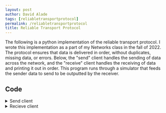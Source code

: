 ```yaml
---
layout: post
author: David Alade
tags: [reliabletransportprotocol]
permalink: /reliabletransportprotocol
title: Reliable Transport Protocol
---
```


The following is a python implementation of the reliable transport protocol. I wrote this implementation as a part of my Networks class in the fall of 2022. The protocol ensures that data is delivered in order, without duplicates, missing data, or errors. Below, the "send" client handles the sending of data across the network, and the "receive" client handles the receiving of data and printing it out in order. This program runs through a simulator that feeds the sender data to send to be outputted by the receiver. 

## Code

<details>
<summary>Send client</summary>

{% highlight python %}

import argparse, socket, time, json, select, struct, sys, math, hashlib
import ast
from _socket import timeout

DATA_SIZE = 1375


class Sender:
    done = False
    packets = []
    actual = []
    acks = []

    # This function initializes the values we use for our Sender.
    def __init__(self, host, port):
        self.host = host
        self.remote_port = int(port)
        self.log("Sender starting up using port %s" % self.remote_port)
        self.socket = socket.socket(socket.AF_INET, socket.SOCK_DGRAM)
        self.socket.bind(('0.0.0.0', 0))
        self.waiting = False

    # This function takes in a message and displays it in the simulator.
    def log(self, message):
        sys.stderr.write(message + "\n")
        sys.stderr.flush()

    # This function takes in a message and sends it to the proper location.
    def send(self, message):
        self.socket.sendto(json.dumps(message).encode('utf-8'), (self.host, self.remote_port))

    # This function runs our Sender.
    def run(self):
        while True:
            # This if-statement checks to ensure that we have packets left and if our sender is done.
            if len(self.packets) > 0 and self.done:
                self.retransmit()
            sockets = [self.socket, sys.stdin] if not self.waiting else [self.socket]
            socks = select.select(sockets, [], [], 0.1)[0]
            for conn in socks:
                if conn == self.socket:

                    # This will loop through the packets that are being sent in the program.
                    for x in range(len(self.packets)):
                        try:
                            conn.settimeout(.1)
                            k, addr = conn.recvfrom(65535)

                            # This try-except checks the hash of our message and handles the error when our JSON gets
                            # corrupted accordingly.
                            try:
                                msg = json.loads(k.decode('utf-8'))
                            except json.decoder.JSONDecodeError:
                                continue
                            if 'number' not in msg:
                                sys.exit(0)
                            if "hash" not in msg or 'type' not in msg:
                                continue
                            for packet in self.packets:
                                if packet[2] == msg['hash'] and packet[0][12:19] == msg['number']:
                                    self.packets.remove(packet)
                        except timeout:
                            self.retransmit()
                    self.waiting = False

                # This else-if handles the case when we have data that we still need to be gathering from the simulator.
                elif conn == sys.stdin:
                    while len(self.packets) < 4 and not self.done:
                        data = sys.stdin.read(DATA_SIZE)
                        self.send_message(data)
                    self.waiting = True
        return

    # This function takes in the data from a packet, sends it to the receiver and adds the sent packet to our list of
    # packets.
    def send_message(self, data):
        msg_hash = hashlib.sha256(data.encode()).hexdigest()

        if len(data) == 0:
            msg = {"type": "msg", "data": "finished"}
            self.send(msg)
            self.packets.append(("finished", time.time(), msg_hash))
            self.done = True
            return
        msg = {"type": "msg", "data": data, 'hash': msg_hash}
        self.send(msg)
        self.packets.append((data, time.time(), msg_hash))

    # This function checks to see if our data has been transmitted within a certain time frame and handles the
    # retransmission of the packet accordingly.
    def retransmit(self):
        packet = self.packets[0]
        if time.time() - packet[1] > 1.0:
            # msg = {"type": "msg", "data": packet[0]}
            # self.log("Retransmitting message '%s'" % msg)
            self.packets.remove(packet)
            self.send_message(packet[0])


if __name__ == "__main__":
    parser = argparse.ArgumentParser(description='send data')
    parser.add_argument('host', type=str, help="Remote host to connect to")
    parser.add_argument('port', type=int, help="UDP port number to connect to")
    args = parser.parse_args()
    sender = Sender(args.host, args.port)
    sender.run()
{% endhighlight %}

</details>



<details>
<summary>Recieve client</summary>

{% highlight python %}

import argparse, socket, time, json, select, struct, sys, math, hashlib

class Receiver:
    sequence_numbers = {}
    work_list = []
    next_up = 0
    finished = False

    # This function initializes the values we use for our Receiver.
    def __init__(self):
        self.socket = socket.socket(socket.AF_INET, socket.SOCK_DGRAM)
        self.socket.bind(('0.0.0.0', 0))
        self.port = self.socket.getsockname()[1]
        self.log("Bound to port %d" % self.port)

        self.remote_host = None
        self.remote_port = None

    # This function takes in a message and sends it to the proper location.
    def send(self, message):
        self.socket.sendto(json.dumps(message).encode('utf-8'), (self.remote_host, self.remote_port))

    # This function takes in a message and displays it in the simulator.
    def log(self, message):
        sys.stderr.write(message + "\n")
        sys.stderr.flush()

    # This function runs our Receiver.
    def run(self):
        while True:
            socks = select.select([self.socket], [], [])[0]
            for conn in socks:
                data, addr = conn.recvfrom(65535)

                # Grab the remote host/port if we don't already have it
                if self.remote_host is None:
                    self.remote_host = addr[0]
                    self.remote_port = addr[1]

                msg = json.loads(data.decode('utf-8'))
                # self.log("Received message %s" % msg)

                # This initial if-statement checks to see if the program has finished sending data from the sender.
                if msg['data'] != "finished":
                    number = msg["data"][12:19]
                    hash_msg = hashlib.sha256(msg['data'].encode()).hexdigest()

                    # This if-statement is where we check if the message we receive has the correct hash value assigned
                    # it so that we can determine if a packet has become corrupted or not.
                    if hash_msg == msg['hash']:
                        self.send({"type": "ack", "number": number, 'hash': hash_msg})

                        # In this if-statement we check to see if a sequence number has already been delievered and if
                        # it hasn't, we add it to a list of the other sequence numbers.
                        if number not in self.sequence_numbers:
                            self.sequence_numbers[number] = msg["data"]
                            self.work_list.append(int(number))
                            self.work_list.sort()

                            if len(self.work_list) > 0:
                                while self.work_list[0] == self.next_up:
                                    self.next_up += 1
                                    self.work_through()
                                    if len(self.work_list) == 0:
                                        break
                        else:
                            pass
                            # self.log("Received data duplicate message %s" % msg)
                    else:
                        pass
                        # self.log("Received corrupted message %s" % msg)

                else:
                    if len(self.work_list) == 0:
                        self.send({"type": "ack"})
                    elif self.work_list[0] == self.next_up:
                        key = ("%07d" % self.work_list[0])
                        self.work_list.pop(0)
                        print(self.sequence_numbers[key], end='', flush=True)

        return

    # This function goes through our work list of sequence numbers and takes them out from the list starting from the
    # first element.
    def work_through(self):
        key = ("%07d" % self.work_list[0])
        self.work_list.pop(0)
        print(self.sequence_numbers[key], end='', flush=True)


if __name__ == "__main__":
    parser = argparse.ArgumentParser(description='receive data')
    args = parser.parse_args()
    sender = Receiver()
    sender.run()

{% endhighlight %}

</details>